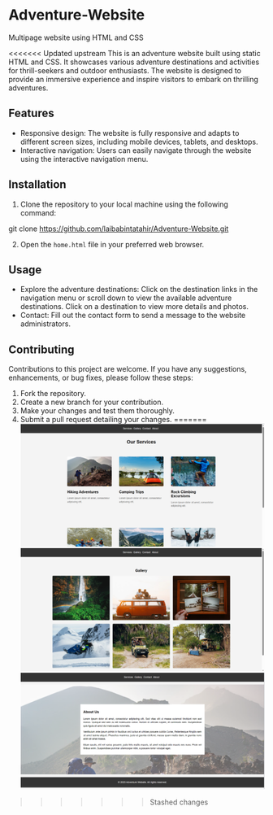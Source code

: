 # Adventure-Website
Multipage website using HTML and CSS

<<<<<<< Updated upstream
This is an adventure website built using static HTML and CSS. It showcases various adventure destinations and activities for thrill-seekers and outdoor enthusiasts. The website is designed to provide an immersive experience and inspire visitors to embark on thrilling adventures.

## Features

- Responsive design: The website is fully responsive and adapts to different screen sizes, including mobile devices, tablets, and desktops.
- Interactive navigation: Users can easily navigate through the website using the interactive navigation menu.

## Installation

1. Clone the repository to your local machine using the following command:

  git clone https://github.com/laibabintatahir/Adventure-Website.git

2. Open the `home.html` file in your preferred web browser.

## Usage

- Explore the adventure destinations: Click on the destination links in the navigation menu or scroll down to view the available adventure destinations. Click on a destination to view more details and photos.
- Contact: Fill out the contact form to send a message to the website administrators.

## Contributing

Contributions to this project are welcome. If you have any suggestions, enhancements, or bug fixes, please follow these steps:

1. Fork the repository.
2. Create a new branch for your contribution.
3. Make your changes and test them thoroughly.
4. Submit a pull request detailing your changes.
=======
![Alt text](image.png)
![Alt text](image-1.png)
![Alt text](image-2.png)
>>>>>>> Stashed changes
